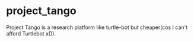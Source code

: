 # project_tango
Project Tango is a research platform like turtle-bot but cheaper(cos I can't afford Turtlebot xD).
